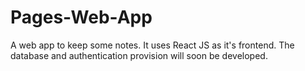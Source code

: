 # Pages-Web-App
<p>A web app to keep some notes. It uses React JS as it's frontend. The database and authentication provision will soon be developed.</p>